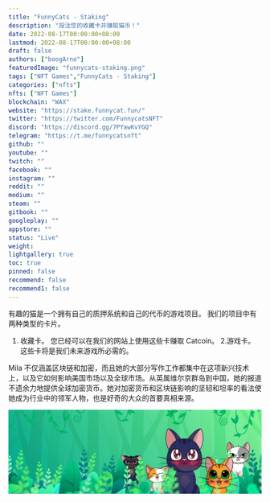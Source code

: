 ```yaml
---
title: "FunnyCats - Staking"
description: "投注您的收藏卡并赚取猫币！"
date: 2022-08-17T00:00:00+08:00
lastmod: 2022-08-17T00:00:00+08:00
draft: false
authors: ["boogArno"]
featuredImage: "funnycats-staking.png"
tags: ["NFT Games","FunnyCats - Staking"]
categories: ["nfts"]
nfts: ["NFT Games"]
blockchain: "WAX"
website: "https://stake.funnycat.fun/"
twitter: "https://twitter.com/FunnycatsNFT"
discord: "https://discord.gg/7PYawKvYGQ"
telegram: "https://t.me/funnycatsnft"
github: ""
youtube: ""
twitch: ""
facebook: ""
instagram: ""
reddit: ""
medium: ""
steam: ""
gitbook: ""
googleplay: ""
appstore: ""
status: "Live"
weight: 
lightgallery: true
toc: true
pinned: false
recommend: false
recommend1: false
---
```

有趣的猫是一个拥有自己的质押系统和自己的代币的游戏项目。
我们的项目中有两种类型的卡片。
1. 收藏卡。
您已经可以在我们的网站上使用这些卡赚取 Catcoin。
2.游戏卡。
这些卡将是我们未来游戏所必需的。

Mila 不仅涵盖区块链和加密，而且她的大部分写作工作都集中在这项新兴技术上，以及它如何影响美国市场以及全球市场。从英属维尔京群岛到中国，她的报道不遗余力地提供全球加密货币。她对加密货币和区块链影响的坚韧和坦率的看法使她成为行业中的领军人物，也是好奇的大众的首要真相来源。

![1500x500](1500x500.jpg)
